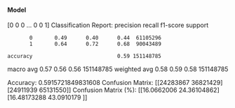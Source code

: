#### Model
[0 0 0 ... 0 0 1]
Classification Report:
              precision    recall  f1-score   support

           0       0.49      0.40      0.44  61105296
           1       0.64      0.72      0.68  90043489

    accuracy                           0.59 151148785
   macro avg       0.57      0.56      0.56 151148785
weighted avg       0.58      0.59      0.58 151148785

Accuracy: 0.5915721849831608
Confusion Matrix:
[[24283867 36821429]
 [24911939 65131550]]
Confusion Matrix (%):
[[16.0662006  24.36104862]
 [16.48173288 43.0910179 ]]
